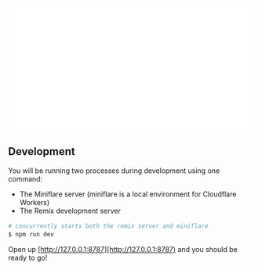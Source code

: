<img src="README.svg"> 

## Development

You will be running two processes during development using one command:

- The Miniflare server (miniflare is a local environment for Cloudflare Workers)
- The Remix development server

```sh
# concurrently starts both the remix server and miniflare
$ npm run dev
```

Open up [http://127.0.0.1:8787](http://127.0.0.1:8787) and you should be ready to go!
